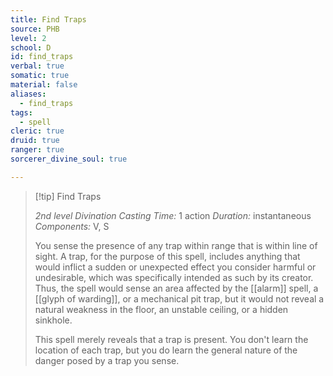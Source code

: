 ```yaml
---
title: Find Traps
source: PHB
level: 2
school: D
id: find_traps
verbal: true
somatic: true
material: false
aliases:
  - find_traps
tags:
  - spell
cleric: true
druid: true
ranger: true
sorcerer_divine_soul: true

---
```

>[!tip] Find Traps
>
> *2nd level Divination*
> *Casting Time:* 1 action
> *Duration:* instantaneous
> *Components:* V, S
>
>You sense the presence of any trap within range that is within line of sight. A trap, for the purpose of this spell, includes anything that would inflict a sudden or unexpected effect you consider harmful or undesirable, which was specifically intended as such by its creator. Thus, the spell would sense an area affected by the [[alarm]] spell, a [[glyph of warding]], or a mechanical pit trap, but it would not reveal a natural weakness in the floor, an unstable ceiling, or a hidden sinkhole.
>
>This spell merely reveals that a trap is present. You don't learn the location of each trap, but you do learn the general nature of the danger posed by a trap you sense.
>


